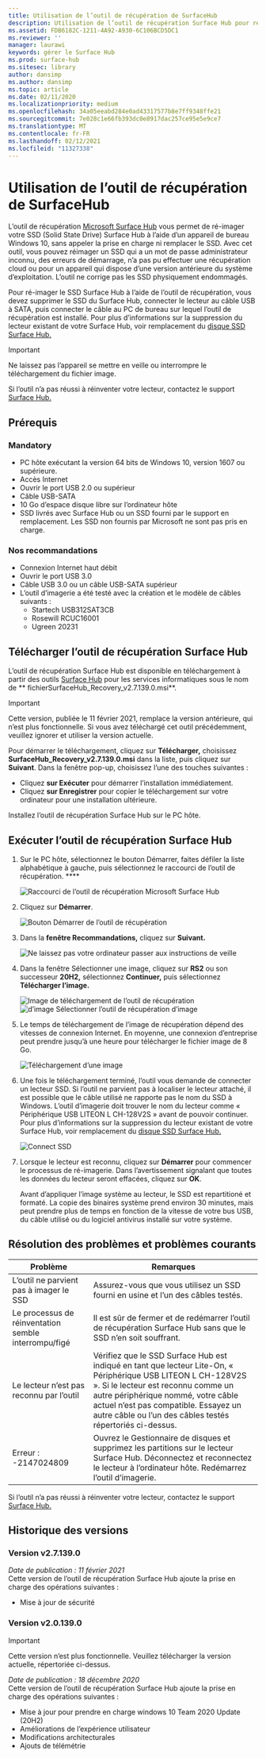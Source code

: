 ```yaml
---
title: Utilisation de l’outil de récupération de SurfaceHub
description: Utilisation de l’outil de récupération Surface Hub pour ré-imager le SSD.
ms.assetid: FDB6182C-1211-4A92-A930-6C106BCD5DC1
ms.reviewer: ''
manager: laurawi
keywords: gérer le Surface Hub
ms.prod: surface-hub
ms.sitesec: library
author: dansimp
ms.author: dansimp
ms.topic: article
ms.date: 02/11/2020
ms.localizationpriority: medium
ms.openlocfilehash: 34a05eeabd284e0ad43317577b8e7ff9348ffe21
ms.sourcegitcommit: 7e028c1e66fb393dc0e8917dac257ce95e5e9ce7
ms.translationtype: MT
ms.contentlocale: fr-FR
ms.lasthandoff: 02/12/2021
ms.locfileid: "11327338"
---
```

# Utilisation de l’outil de récupération de SurfaceHub

L’outil de récupération [Microsoft Surface Hub](https://www.microsoft.com/download/details.aspx?id=52210) vous permet de ré-imager votre SSD (Solid State Drive) Surface Hub à l’aide d’un appareil de bureau Windows 10, sans appeler la prise en charge ni remplacer le SSD. Avec cet outil, vous pouvez réimager un SSD qui a un mot de passe administrateur inconnu, des erreurs de démarrage, n’a pas pu effectuer une récupération cloud ou pour un appareil qui dispose d’une version antérieure du système d’exploitation. L’outil ne corrige pas les SSD physiquement endommagés.

Pour ré-imager le SSD Surface Hub à l’aide de l’outil de récupération, vous devez supprimer le SSD du Surface Hub, connecter le lecteur au câble USB à SATA, puis connecter le câble au PC de bureau sur lequel l’outil de récupération est installé. Pour plus d’informations sur la suppression du lecteur existant de votre Surface Hub, voir remplacement du [disque SSD Surface Hub.](surface-hub-ssd-replacement.md)

> [!IMPORTANT]
> Ne laissez pas l’appareil se mettre en veille ou interrompre le téléchargement du fichier image.

Si l’outil n’a pas réussi à réinventer votre lecteur, contactez le support [Surface Hub.](https://support.microsoft.com/help/4037644/surface-contact-surface-warranty-and-software-support)

## Prérequis

### Mandatory

- PC hôte exécutant la version 64 bits de Windows 10, version 1607 ou supérieure.
- Accès Internet
- Ouvrir le port USB 2.0 ou supérieur
- Câble USB-SATA
- 10 Go d’espace disque libre sur l’ordinateur hôte
- SSD livrés avec Surface Hub ou un SSD fourni par le support en remplacement. Les SSD non fournis par Microsoft ne sont pas pris en charge.

### Nos recommandations

- Connexion Internet haut débit
- Ouvrir le port USB 3.0
- Câble USB 3.0 ou un câble USB-SATA supérieur
- L’outil d’imagerie a été testé avec la création et le modèle de câbles suivants :
    - Startech USB312SAT3CB
    - Rosewill RCUC16001
    - Ugreen 20231

## Télécharger l’outil de récupération Surface Hub

L’outil de récupération Surface Hub est disponible en téléchargement à partir des outils [Surface Hub](https://www.microsoft.com/download/details.aspx?id=52210)  pour les services informatiques sous le nom de ** fichierSurfaceHub_Recovery_v2.7.139.0.msi**.

> [!IMPORTANT]
> Cette version, publiée le 11 février 2021, remplace la version antérieure, qui n’est plus fonctionnelle. Si vous avez téléchargé cet outil précédemment, veuillez ignorer et utiliser la version actuelle.

Pour démarrer le téléchargement, cliquez sur **Télécharger,** choisissez **SurfaceHub_Recovery_v2.7.139.0.msi**  dans la liste, puis cliquez sur **Suivant**. Dans la fenêtre pop-up, choisissez l’une des touches suivantes :

- Cliquez **sur Exécuter** pour démarrer l’installation immédiatement.
- Cliquez **sur Enregistrer** pour copier le téléchargement sur votre ordinateur pour une installation ultérieure.

Installez l’outil de récupération Surface Hub sur le PC hôte.

## Exécuter l’outil de récupération Surface Hub

1. Sur le PC hôte, sélectionnez le bouton Démarrer, faites défiler la liste alphabétique à gauche, puis sélectionnez le raccourci de l’outil de récupération. ****

    ![Raccourci de l’outil de récupération Microsoft Surface Hub](images/shrt-shortcut.png)

2. Cliquez sur **Démarrer**.

    ![Bouton Démarrer de l’outil de récupération](images/shrt-start.png)


3. Dans la **fenêtre Recommandations,** cliquez sur **Suivant.**

    ![Ne laissez pas votre ordinateur passer aux instructions de veille](images/shrt-guidance.png)

4. Dans la fenêtre Sélectionner une image, cliquez sur **RS2** ou son successeur **20H2,** sélectionnez **Continuer,** puis sélectionnez **Télécharger l’image.**

     ![Image de téléchargement de l’outil de récupération ](images/shrt-select-image.png) ![ d’image Sélectionner l’outil de récupération d’image](images/shrt-download-image.png)

5. Le temps de téléchargement de l’image de récupération dépend des vitesses de connexion Internet. En moyenne, une connexion d’entreprise peut prendre jusqu’à une heure pour télécharger le fichier image de 8 Go.

    ![Téléchargement d’une image](images/shrt-download.png)



5. Une fois le téléchargement terminé, l’outil vous demande de connecter un lecteur SSD. Si l’outil ne parvient pas à localiser le lecteur attaché, il est possible que le câble utilisé ne rapporte pas le nom du SSD à Windows.  L’outil d’imagerie doit trouver le nom du lecteur comme « Périphérique USB LITEON L CH-128V2S » avant de pouvoir continuer.  Pour plus d’informations sur la suppression du lecteur existant de votre Surface Hub, voir remplacement du [disque SSD Surface Hub.](surface-hub-ssd-replacement.md)

    ![Connect SSD](images/shrt-drive.png)

6. Lorsque le lecteur est reconnu, cliquez sur **Démarrer** pour commencer le processus de ré-imagerie. Dans l’avertissement signalant que toutes les données du lecteur seront effacées, cliquez sur **OK**.



    Avant d’appliquer l’image système au lecteur, le SSD est repartitioné et formaté. La copie des binaires système prend environ 30 minutes, mais peut prendre plus de temps en fonction de la vitesse de votre bus USB, du câble utilisé ou du logiciel antivirus installé sur votre système.



## Résolution des problèmes et problèmes courants

Problème | Remarques
--- | ---
L’outil ne parvient pas à imager le SSD | Assurez-vous que vous utilisez un SSD fourni en usine et l’un des câbles testés.
Le processus de réinventation semble interrompu/figé | Il est sûr de fermer et de redémarrer l’outil de récupération Surface Hub sans que le SSD n’en soit souffrant.
Le lecteur n’est pas reconnu par l’outil | Vérifiez que le SSD Surface Hub est indiqué en tant que lecteur Lite-On, « Périphérique USB LITEON L CH-128V2S ».  Si le lecteur est reconnu comme un autre périphérique nommé, votre câble actuel n’est pas compatible. Essayez un autre câble ou l’un des câbles testés répertoriés ci-dessus.
Erreur : -2147024809 | Ouvrez le Gestionnaire de disques et supprimez les partitions sur le lecteur Surface Hub.  Déconnectez et reconnectez le lecteur à l’ordinateur hôte. Redémarrez l’outil d’imagerie.

Si l’outil n’a pas réussi à réinventer votre lecteur, contactez le support [Surface Hub.](https://support.microsoft.com/help/4037644/surface-contact-surface-warranty-and-software-support)

## Historique des versions


### Version v2.7.139.0

*Date de publication : 11 février 2021*<br>
Cette version de l’outil de récupération Surface Hub ajoute la prise en charge des opérations suivantes :

- Mise à jour de sécurité


### Version v2.0.139.0

> [!IMPORTANT]
> Cette version n’est plus fonctionnelle. Veuillez télécharger la version actuelle, répertoriée ci-dessus. 

*Date de publication : 18 décembre 2020*<br>
Cette version de l’outil de récupération Surface Hub ajoute la prise en charge des opérations suivantes :
- Mise à jour pour prendre en charge windows 10 Team 2020 Update (20H2)
- Améliorations de l’expérience utilisateur
- Modifications architecturales
- Ajouts de télémétrie


